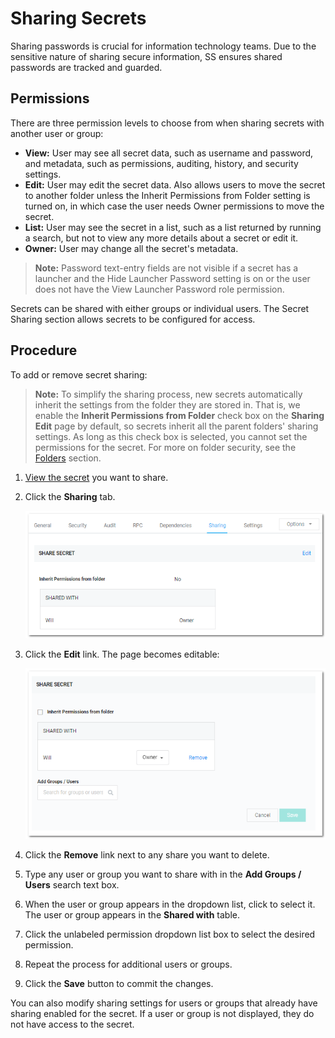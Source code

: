 [title]: # (Sharing Secrets)
[tags]: # (Share Secret)
[priority]: # (1000)

# Sharing Secrets

Sharing passwords is crucial for information technology teams. Due to the sensitive nature of sharing secure information, SS ensures shared passwords are tracked and guarded.

## Permissions

There are three permission levels to choose from when sharing secrets with another user or group:

- **View:** User may see all secret data, such as username and password, and metadata, such as permissions, auditing, history, and security settings.
- **Edit:** User may edit the secret data. Also allows users to move the secret to another folder unless the Inherit Permissions from Folder setting is turned on, in which case the user needs Owner permissions to move the secret.
- **List:** User may see the secret in a list, such as a list returned by running a search, but not to view any more details about a secret or edit it.
- **Owner:** User may change all the secret's metadata.

> **Note:** Password text-entry fields are not visible if a secret has a launcher and the Hide Launcher Password setting is on or the user does not have the View Launcher Password role permission.

Secrets can be shared with either groups or individual users. The Secret Sharing section allows secrets to be configured for access.

## Procedure

To add or remove secret sharing:

> **Note:** To simplify the sharing process, new secrets automatically inherit the settings from the folder they are stored in. That is, we enable the **Inherit Permissions from Folder** check box on the **Sharing Edit** page by default, so secrets inherit all the parent folders' sharing settings. As long as this check box is selected, you cannot set the permissions for the secret. For more on folder security, see the [Folders](../../../secret-folders/index.md) section.

1. [View the secret](../viewing-secrets/index.md) you want to share.

1. Click the **Sharing** tab.

   ![1556740541839](images/1556740541839.png)

1. Click the **Edit** link. The page becomes editable:

   ![1556740706807](images/1556740706807.png)

1. Click the **Remove** link next to any share you want to delete.

1. Type any user or group you want to share with in the **Add Groups / Users** search text box.

1. When the user or group appears in the dropdown list, click to select it. The user or group appears in the **Shared with** table.

1. Click the unlabeled permission dropdown list box to select the desired permission.

1. Repeat the process for additional users or groups.

1. Click the **Save** button to commit the changes.

You can also modify sharing settings for users or groups that already have sharing enabled for the secret. If a user or group is not displayed, they do not have access to the secret.
